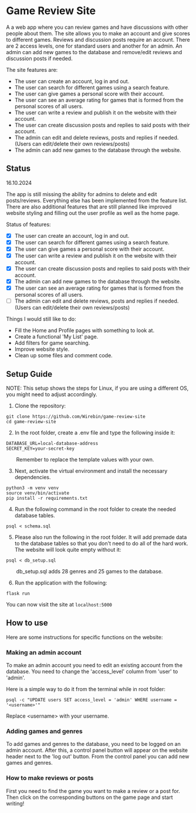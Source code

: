 # Game Review Site
A a web app where you can review games and have discussions with other people about them.
The site allows you to make an account and give scores to different games. Reviews and discussion posts require an account.
There are 2 access levels, one for standard users and another for an admin. An admin can add new games to the database and 
remove/edit reviews and discussion posts if needed.

The site features are:
* The user can create an account, log in and out.
* The user can search for different games using a search feature.
* The user can give games a personal score with their account.
* The user can see an average rating for games that is formed from the personal scores of all users.
* The user can write a review and publish it on the website with their account.
* The user can create discussion posts and replies to said posts with their account.
* The admin can edit and delete reviews, posts and replies if needed. (Users can edit/delete their own reviews/posts)
* The admin can add new games to the database through the website.

## Status

16.10.2024

The app is still missing the ability for admins to delete and edit posts/reviews. Everything else has been implemented from the feature list. There are also additional features that are still planned like improved website styling and filling out the user profile as well as the home page.

Status of features:
- [x] The user can create an account, log in and out.
- [x] The user can search for different games using a search feature.
- [x] The user can give games a personal score with their account.
- [x] The user can write a review and publish it on the website with their account.
- [x] The user can create discussion posts and replies to said posts with their account.
- [x] The admin can add new games to the database through the website.
- [x] The user can see an average rating for games that is formed from the personal scores of all users.
- [ ] The admin can edit and delete reviews, posts and replies if needed. (Users can edit/delete their own reviews/posts)

Things I would still like to do:
* Fill the Home and Profile pages with something to look at.
* Create a functional 'My List' page.
* Add filters for game searching.
* Improve website style.
* Clean up some files and comment code.

## Setup Guide

NOTE: This setup shows the steps for Linux, if you are using a different OS, you might need to adjust accordingly.

1. Clone the repository:

```shell
git clone https://github.com/Wirebin/game-review-site
cd game-review-site
```

2. In the root folder, create a .env file and type the following inside it:

```
DATABASE_URL=local-database-address
SECRET_KEY=your-secret-key
```
&nbsp;&nbsp;&nbsp;&nbsp;&nbsp;&nbsp;&nbsp;Remember to replace the template values with your own.

3. Next, activate the virtual environment and install the necessary dependencies.

```shell
python3 -m venv venv
source venv/bin/activate
pip install -r requirements.txt
```

4. Run the following command in the root folder to create the needed database tables.

```shell
psql < schema.sql
```

5. Please also run the following in the root folder. It will add premade data to the database tables so that you don't need to do all of the hard work. The website will look quite empty without it:

```shell
psql < db_setup.sql
```
&nbsp;&nbsp;&nbsp;&nbsp;&nbsp;&nbsp;&nbsp;db_setup.sql adds 28 genres and 25 games to the database.

6. Run the application with the following:

```shell
flask run
```

You can now visit the site at ```localhost:5000```

## How to use

Here are some instructions for specific functions on the website:

### Making an admin account

To make an admin account you need to edit an existing account from the database.
You need to change the 'access_level' column from 'user' to 'admin'.

Here is a simple way to do it from the terminal while in root folder:

```shell
psql -c "UPDATE users SET access_level = 'admin' WHERE username = '<username>'"
```
Replace &lt;username&gt; with your username.

### Adding games and genres

To add games and genres to the database, you need to be logged on an admin account.
After this, a control panel button will appear on the website header next to the 'log out' button.
From the control panel you can add new games and genres.

### How to make reviews or posts

First you need to find the game you want to make a review or a post for. Then click on the corresponding buttons on the game page and start writing!

